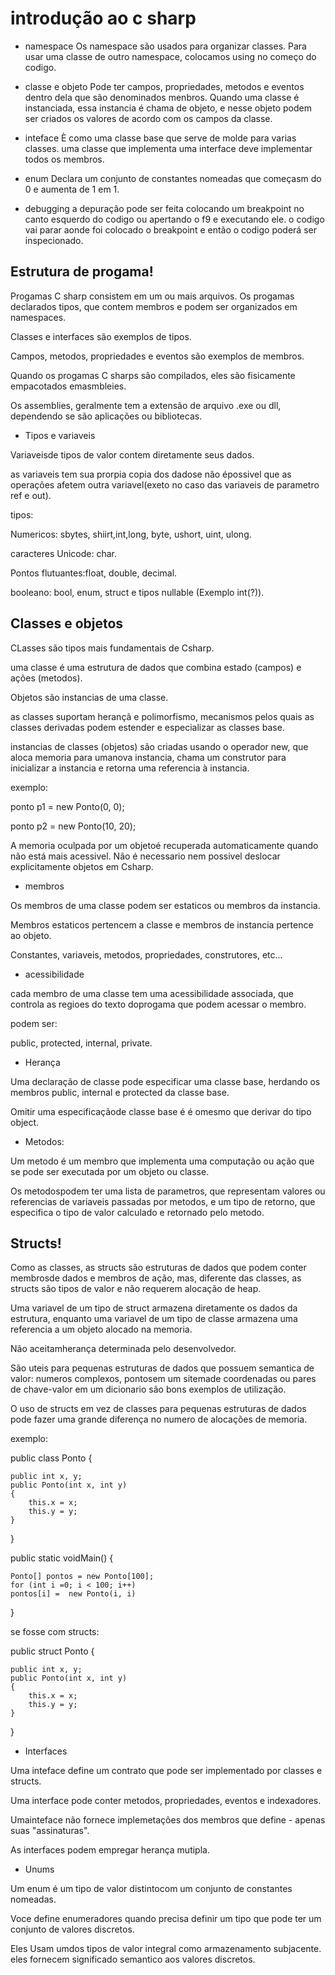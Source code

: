 
# introdução ao c sharp 

* namespace
Os namespace são usados para organizar classes.
Para usar uma classe de outro namespace, colocamos using no começo do codigo.

* classe e objeto
Pode ter campos, propriedades, metodos e eventos dentro dela que são denominados menbros.
Quando uma classe é instanciada, essa instancia é chama de objeto, e nesse objeto podem ser criados os valores de acordo com os campos da classe.

* inteface
È como uma classe base que serve de molde para varias classes.
uma classe que implementa uma interface deve implementar todos os membros.

* enum
Declara um conjunto de constantes nomeadas que começasm do 0 e aumenta de 1 em 1.

* debugging
a depuração pode ser feita colocando um breakpoint no canto esquerdo do codigo ou apertando o f9 e executando ele.
o codigo vai parar aonde foi colocado o breakpoint e então o codigo poderá ser inspecionado.

## Estrutura de progama!

Progamas C sharp consistem em um ou mais arquivos.
Os progamas declarados tipos, que contem membros e podem ser organizados em namespaces.

Classes e interfaces são exemplos de tipos.

Campos, metodos, propriedades e eventos são exemplos de membros.

Quando os progamas C sharps são 
compilados, eles são fisicamente empacotados emasmbleies.

Os assemblies, geralmente tem a extensão de arquivo .exe ou dll, dependendo se são aplicações ou bibliotecas.

* Tipos e variaveis

Variaveisde tipos de valor contem diretamente seus dados.

as variaveis tem sua prorpia copia dos dadose não épossivel que as operações afetem outra variavel(exeto no caso das variaveis de parametro ref e out).

tipos:

Numericos: sbytes, shiirt,int,long, byte, ushort, uint, ulong.

caracteres Unicode: char.

Pontos flutuantes:float, double, decimal.

booleano: bool, enum, struct e tipos nullable (Exemplo int(?)).

## Classes e objetos

CLasses são tipos mais fundamentais de Csharp.

uma classe é uma estrutura de dados que combina estado (campos) e ações (metodos).

Objetos são instancias de uma classe.

as classes suportam herançã e polimorfismo, mecanismos pelos quais as classes derivadas podem estender e especializar as classes base.

instancias de classes (objetos) são criadas usando o operador new, que aloca memoria para umanova instancia, chama um construtor para inicializar a instancia e retorna uma referencia à instancia.

exemplo:

ponto p1 = new Ponto(0, 0);

ponto p2 = new Ponto(10, 20);


A memoria oculpada por um objetoé recuperada automaticamente quando não está mais acessivel. Não é necessario nem possivel deslocar explicitamente objetos em Csharp.

* membros 

Os membros de uma classe podem ser estaticos ou membros da instancia.

Membros estaticos pertencem a classe e membros de instancia pertence ao objeto.

Constantes, variaveis, metodos, propriedades, construtores, etc...

* acessibilidade

cada membro de uma classe tem uma acessibilidade associada, que controla as regioes do texto doprogama que podem acessar o membro.

podem ser:

public, protected, internal, private.

* Herança 

Uma declaração de classe pode especificar uma classe base, herdando os membros public, internal e protected da classe base.

Omitir uma especificaçãode classe base é é omesmo que derivar do tipo object.

* Metodos:

Um metodo é um membro que implementa uma computação ou ação que se pode ser executada por um objeto ou classe.

Os metodospodem ter uma lista de parametros, que representam valores ou referencias de variaveis passadas por metodos, e um tipo de retorno, que especifica o tipo de valor calculado e retornado pelo metodo.

## Structs!

Como as classes, as structs são estruturas de dados que podem conter membrosde dados e membros de ação, mas, diferente das classes, as structs são tipos de valor e não requerem alocação de heap.

Uma variavel de um tipo de struct armazena diretamente os dados da estrutura, enquanto uma variavel de um tipo de classe armazena uma referencia a um objeto alocado na memoria.

Não aceitamherança determinada pelo desenvolvedor.

São uteis para pequenas estruturas de dados que possuem semantica de valor: numeros complexos, pontosem um sitemade coordenadas ou pares de chave-valor em um dicionario são bons exemplos de utilização.

O uso de structs em vez de classes para pequenas estruturas de dados pode fazer uma grande diferença no numero de alocações de memoria.

exemplo:

public class Ponto
{

    public int x, y;
    public Ponto(int x, int y)
    {
        this.x = x;
        this.y = y;
    }
}



public static voidMain()
{

    Ponto[] pontos = new Ponto[100];
    for (int i =0; i < 100; i++)
    pontos[i] =  new Ponto(i, i)
}

se fosse com structs:


public struct Ponto
{

    public int x, y;
    public Ponto(int x, int y)
    {
        this.x = x;
        this.y = y;
    }
}


* Interfaces 

Uma inteface define um contrato que pode ser implementado por classes e structs.

Uma interface pode conter metodos, propriedades, eventos e indexadores.

Umainteface não fornece implemetações  dos membros que define - apenas suas "assinaturas".

As interfaces podem empregar herança mutipla.

* Unums 

Um enum é um tipo de valor distintocom um conjunto de constantes nomeadas.

Voce define enumeradores quando precisa definir um tipo que pode ter um conjunto de valores discretos.

Eles Usam umdos tipos de valor integral como armazenamento subjacente. eles fornecem significado semantico aos valores discretos.

